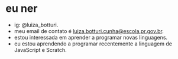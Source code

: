 # eu ner 

- ig: @luiza_botturi.
- meu email de contato é luiza.botturi.cunha@escola.pr.gov.br.
- estou interessada em aprender a programar novas linguagens.
- eu estou aprendendo a programar recentemente a linguagem de JavaScript e Scratch.
